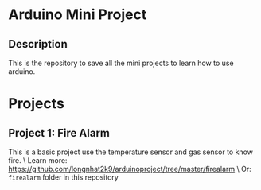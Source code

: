 # Arduino Mini Project
## Description
This is the repository to save all the mini projects to learn how to use arduino.

# Projects
## Project 1: Fire Alarm
This is a basic project use the temperature sensor and gas sensor to know fire. \\
Learn more: https://github.com/longnhat2k9/arduinoproject/tree/master/firealarm \\
Or: ```firealarm``` folder in this repository